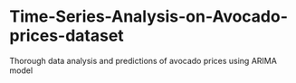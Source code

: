# Time-Series-Analysis-on-Avocado-prices-dataset
Thorough data analysis and predictions of avocado prices using ARIMA model

